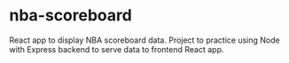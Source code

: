 # nba-scoreboard
React app to display NBA scoreboard data. Project to practice using Node with Express backend to serve data to frontend React app.  
